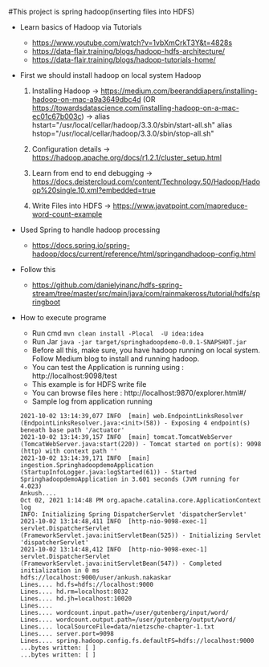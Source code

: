 #This project is spring hadoop(inserting files into HDFS)
* Learn basics of Hadoop via Tutorials 
    * https://www.youtube.com/watch?v=1vbXmCrkT3Y&t=4828s
    * https://data-flair.training/blogs/hadoop-hdfs-architecture/
    * https://data-flair.training/blogs/hadoop-tutorials-home/
* First we should install hadoop on local system
    Hadoop
    1. Installing Hadoop
    	-> https://medium.com/beeranddiapers/installing-hadoop-on-mac-a9a3649dbc4d (OR https://towardsdatascience.com/installing-hadoop-on-a-mac-ec01c67b003c)
    	-> 	alias hstart="/usr/local/cellar/hadoop/3.3.0/sbin/start-all.sh"
    		alias hstop="/usr/local/cellar/hadoop/3.3.0/sbin/stop-all.sh"
    2.	Configuration details 
    	-> https://hadoop.apache.org/docs/r1.2.1/cluster_setup.html
    
    3. Learn from end to end debugging 
    	-> https://docs.deistercloud.com/content/Technology.50/Hadoop/Hadoop%20single.10.xml?embedded=true
    4. Write Files into HDFS 
    	-> https://www.javatpoint.com/mapreduce-word-count-example
*   Used Spring to handle hadoop processing
    * https://docs.spring.io/spring-hadoop/docs/current/reference/html/springandhadoop-config.html
* Follow this 
    * https://github.com/danielyinanc/hdfs-spring-stream/tree/master/src/main/java/com/rainmakeross/tutorial/hdfs/springboot    
       				
* How to execute programe
    * Run cmd      ```mvn clean install -Plocal  -U idea:idea```
    * Run Jar      ``` java -jar target/springhadoopdemo-0.0.1-SNAPSHOT.jar ```
    * Before all this, make sure, you have hadoop running on local system. Follow Medium blog to install and running hadoop.
    * You can test the Application is running using : http://localhost:9098/test
    * This example is for HDFS write file
    * You can browse files here : http://localhost:9870/explorer.html#/
    * Sample log from application running  
    ```
    2021-10-02 13:14:39,077 INFO  [main] web.EndpointLinksResolver (EndpointLinksResolver.java:<init>(58)) - Exposing 4 endpoint(s) beneath base path '/actuator'
    2021-10-02 13:14:39,157 INFO  [main] tomcat.TomcatWebServer (TomcatWebServer.java:start(220)) - Tomcat started on port(s): 9098 (http) with context path ''
    2021-10-02 13:14:39,171 INFO  [main] ingestion.SpringhadoopdemoApplication (StartupInfoLogger.java:logStarted(61)) - Started SpringhadoopdemoApplication in 3.601 seconds (JVM running for 4.023)
    Ankush....
    Oct 02, 2021 1:14:48 PM org.apache.catalina.core.ApplicationContext log
    INFO: Initializing Spring DispatcherServlet 'dispatcherServlet'
    2021-10-02 13:14:48,411 INFO  [http-nio-9098-exec-1] servlet.DispatcherServlet (FrameworkServlet.java:initServletBean(525)) - Initializing Servlet 'dispatcherServlet'
    2021-10-02 13:14:48,412 INFO  [http-nio-9098-exec-1] servlet.DispatcherServlet (FrameworkServlet.java:initServletBean(547)) - Completed initialization in 0 ms
    hdfs://localhost:9000/user/ankush.nakaskar
    Lines.... hd.fs=hdfs://localhost:9000
    Lines.... hd.rm=localhost:8032
    Lines.... hd.jh=localhost:10020
    Lines.... 
    Lines.... wordcount.input.path=/user/gutenberg/input/word/
    Lines.... wordcount.output.path=/user/gutenberg/output/word/
    Lines.... localSourceFile=data/nietzsche-chapter-1.txt
    Lines.... server.port=9098
    Lines.... spring.hadoop.config.fs.defaultFS=hdfs://localhost:9000
    ...bytes written: [ ]
    ...bytes written: [ ]

    ```
    
    
